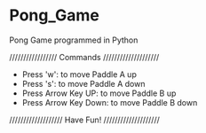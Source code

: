 # Pong_Game
Pong Game programmed in Python

///////////////// Commands ////////////////////

- Press 'w': to move Paddle A up
- Press 's': to move Paddle A down
- Press Arrow Key UP: to move Paddle B up
- Press Arrow Key Down: to move Paddle B down

/////////////////// Have Fun! ////////////////////

